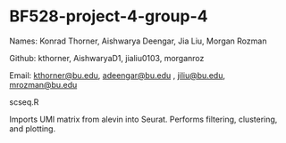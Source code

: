 # BF528-project-4-group-4

Names: Konrad Thorner, Aishwarya Deengar, Jia Liu, Morgan Rozman

Github: kthorner, AishwaryaD1, jialiu0103, morganroz

Email: kthorner@bu.edu, adeengar@bu.edu , jiliu@bu.edu, mrozman@bu.edu


scseq.R

Imports UMI matrix from alevin into Seurat. Performs filtering, clustering, and plotting.

